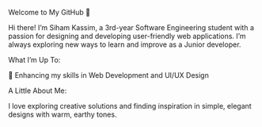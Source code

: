 Welcome to My GitHub 👋

Hi there! I’m Siham Kassim, a 3rd-year Software Engineering student with a passion for designing and developing user-friendly web applications. I’m always exploring new ways to learn and improve as a Junior developer.

What I’m Up To:

🌱 Enhancing my skills in Web Development and UI/UX Design

A Little About Me:

I love exploring creative solutions and finding inspiration in simple, elegant designs with warm, earthy tones.
